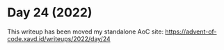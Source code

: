 # Day 24 (2022)

This writeup has been moved my standalone AoC site: https://advent-of-code.xavd.id/writeups/2022/day/24

